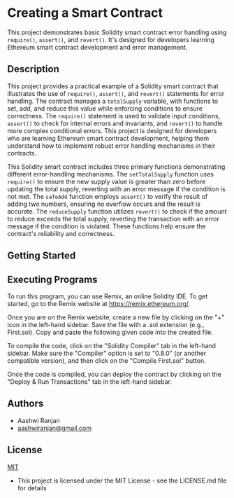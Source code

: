 # Creating a Smart Contract

This project demonstrates basic Solidity smart contract error handling using `require()`, `assert()`, and `revert()`. It's designed for developers learning Ethereum smart contract development and error management.


## Description

This project provides a practical example of a Solidity smart contract that illustrates the use of `require()`, `assert()`, and `revert()` statements for error handling. The contract manages a `totalSupply` variable, with functions to set, add, and reduce this value while enforcing conditions to ensure correctness. The `require()` statement is used to validate input conditions, `assert()` to check for internal errors and invariants, and `revert()` to handle more complex conditional errors. This project is designed for developers who are learning Ethereum smart contract development, helping them understand how to implement robust error handling mechanisms in their contracts.

This Solidity smart contract includes three primary functions demonstrating different error-handling mechanisms. The `setTotalSupply` function uses `require()` to ensure the new supply value is greater than zero before updating the total supply, reverting with an error message if the condition is not met. The `safeAdd` function employs `assert()` to verify the result of adding two numbers, ensuring no overflow occurs and the result is accurate. The `reduceSupply` function utilizes `revert()` to check if the amount to reduce exceeds the total supply, reverting the transaction with an error message if the condition is violated. These functions help ensure the contract's reliability and correctness.
## Getting Started 

## Executing Programs

To run this program, you can use Remix, an online Solidity IDE. To get started, go to the Remix website at https://remix.ethereum.org/.

Once you are on the Remix website, create a new file by clicking on the "+" icon in the left-hand sidebar. Save the file with a .sol extension (e.g., First.sol). Copy and paste the following given code into the created file.

To compile the code, click on the "Solidity Compiler" tab in the left-hand sidebar. Make sure the "Compiler" option is set to "0.8.0" (or another compatible version), and then click on the "Compile First.sol" button.

Once the code is compiled, you can deploy the contract by clicking on the "Deploy & Run Transactions" tab in the left-hand sidebar.
## Authors

- Aashwi Ranjan
- aashwiranjan@gmail.com


## License

[MIT](https://choosealicense.com/licenses/mit/)
- This project is licensed under the MIT License - see the LICENSE.md file for details
